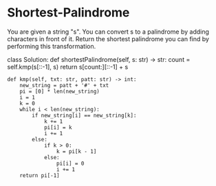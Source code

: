 # Shortest-Palindrome
You are given a string "s". You can convert s to a 
palindrome by adding characters in front of it.
Return the shortest palindrome you can find by performing this transformation.


class Solution:
    def shortestPalindrome(self, s: str) -> str:
        count = self.kmp(s[::-1], s)
        return s[count:][::-1] + s
        
    def kmp(self, txt: str, patt: str) -> int:
        new_string = patt + '#' + txt
        pi = [0] * len(new_string)
        i = 1
        k = 0
        while i < len(new_string):
            if new_string[i] == new_string[k]:
                k += 1
                pi[i] = k
                i += 1
            else:
                if k > 0:
                    k = pi[k - 1]
                else:
                    pi[i] = 0
                    i += 1
        return pi[-1]






